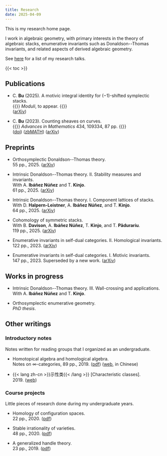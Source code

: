 ```yaml
---
title: Research
date: 2025-04-09
---
```


This is my research home page.

I work in algebraic geometry,
with primary interests in the theory of algebraic stacks,
enumerative invariants such as
Donaldson--Thomas invariants,
and related aspects of derived algebraic geometry.

See [here](/research/talks) for a list of my research talks.

{{< toc >}}

## Publications

- C. **Bu** (2025). A motivic integral identity for $(-1)$-shifted symplectic stacks.\
  {{<dimmed>}}
  _Moduli_, to appear.
  {{</dimmed>}}\
  ([arXiv](https://arxiv.org/abs/2405.10092))

- C. **Bu** (2023). Counting sheaves on curves.\
  {{<dimmed>}}
  _Advances in Mathematics_ 434, 109334, 87 pp.
  {{</dimmed>}}\
  ([doi](https://doi.org/10.1016/j.aim.2023.109334))
  ([zbMATH](https://zbmath.org/7765302))
  ([arXiv](https://arxiv.org/abs/2208.00927))

## Preprints

- Orthosymplectic Donaldson--Thomas theory.\
  55 pp., 2025.
  ([arXiv](https://arxiv.org/abs/2503.20667))

- Intrinsic Donaldson--Thomas theory. II. Stability measures and invariants.\
  With A. **Ibáñez Núñez** and T. **Kinjo**.\
  61 pp., 2025.
  ([arXiv](https://arxiv.org/abs/2502.20515))

- Intrinsic Donaldson--Thomas theory. I. Component lattices of stacks.\
  With D. **Halpern-Leistner**, A. **Ibáñez Núñez**, and T. **Kinjo**.\
  64 pp., 2025.
  ([arXiv](https://arxiv.org/abs/2502.13892))

- Cohomology of symmetric stacks.\
  With B. **Davison**, A. **Ibáñez Núñez**, T. **Kinjo**, and T. **Pădurariu**.\
  119 pp., 2025.
  ([arXiv](https://arxiv.org/abs/2502.04253))

- Enumerative invariants in self-dual categories. II. Homological invariants.\
  122 pp., 2023.
  ([arXiv](https://arxiv.org/abs/2309.00056))

- Enumerative invariants in self-dual categories. I. Motivic invariants.\
  147 pp., 2023.
  Superseded by a new work.
  ([arXiv](https://arxiv.org/abs/2302.00038))

## Works in progress

- Intrinsic Donaldson--Thomas theory. III. Wall-crossing and applications.\
  With A. **Ibáñez Núñez** and T. **Kinjo**.

- Orthosymplectic enumerative geometry.\
  _PhD thesis_.

## Other writings

### Introductory notes

Notes written for reading groups that I organized as an undergraduate.

- Homotopical algebra and homological algebra.\
  Notes on $\infty$-categories, 89 pp., 2019.
  ([pdf](/pdf/HA.pdf))
  ([web](https://www.bananaspace.org/wiki/%E8%AE%B2%E4%B9%89:%E5%90%8C%E4%BC%A6%E4%BB%A3%E6%95%B0%E4%B8%8E%E5%90%8C%E8%B0%83%E4%BB%A3%E6%95%B0), in Chinese)

- {{< lang zh-cn >}}示性类{{< /lang >}}
  \[Characteristic classes\].\
  2019.
  ([web](https://www.bananaspace.org/wiki/%E8%AE%B2%E4%B9%89:%E7%A4%BA%E6%80%A7%E7%B1%BB))

### Course projects

Little pieces of research done during my undergraduate years.

- Homology of configuration spaces.\
  22 pp., 2020.
  ([pdf](/pdf/conf.pdf))

- Stable irrationality of varieties.\
  48 pp., 2020.
  ([pdf](/pdf/rationality.pdf))

- A generalized handle theory.\
  23 pp., 2019.
  ([pdf](/pdf/handle.pdf))
